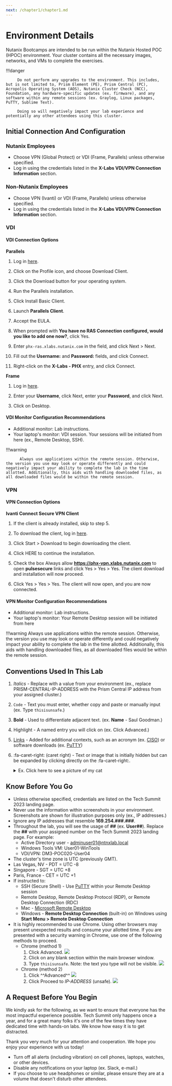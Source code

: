 ```yaml
---
next: /chapter1/chapter1.md
---
```


# Environment Details
Nutanix Bootcamps are intended to be run within the Nutanix Hosted POC (HPOC) environment. Your cluster contains all the necessary images, networks, and VMs to complete the exercises.

!!!danger

         Do not perform any upgrades to the environment. This includes, but is not limited to, Prism Element (PE), Prism Central (PC), Acropolis Operating System (AOS), Nutanix Cluster Check (NCC), Foundation, any hardware-specific updates (ex. firmware), and any software within any remote sessions (ex. Graylog, Linux packages, PuTTY, Sublime Text).
         
         Doing so will negatively impact your lab experience and potentially any other attendees using this cluster.


## Initial Connection And Configuration

### Nutanix Employees

- Choose VPN (Global Protect) or VDI (Frame, Parallels) unless otherwise specified.
- Log in using the credentials listed in the **X-Labs VDI/VPN Connection Information** section.

### Non-Nutanix Employees

- Choose VPN (Ivanti) or VDI (Frame, Parallels) unless otherwise specified.
- Log in using the credentials listed in the **X-Labs VDI/VPN Connection Information** section.

### VDI

#### VDI Connection Options

**Parallels**

1. Log in [here](https://phx-ras.xlabs.nutanix.com).

2. Click on the Profile icon, and choose Download Client.

3. Click the Download button for your operating system.

4. Run the Parallels installation.

5. Click Install Basic Client.

6. Launch **Parallels Client**.

7. Accept the EULA.

8. When prompted with **You have no RAS Connection configured, would you like to add one now?**, click Yes.

9. Enter `phx-ras.xlabs.nutanix.com` in the field, and click Next > Next.

10. Fill out the **Username:** and **Password:** fields, and click Connect.

11. Right-click on the **X-Labs - PHX** entry, and click Connect.

**Frame**
1. Log in [here](https://console.nutanix.com/x/labs).

2. Enter your **Username**, click Next, enter your **Password**, and click Next.

4. Click on Desktop.

#### VDI Monitor Configuration Recommendations

 - Additional monitor: Lab instructions.
 - Your laptop's monitor: VDI session. Your sessions will be initiated from here (ex., Remote Desktop, SSH).

!!!warning

          Always use applications within the remote session. Otherwise, the version you use may look or operate differently and could negatively impact your ability to complete the lab in the time allotted. Additionally, this aids with handling downloaded files, as all downloaded files would be within the remote session.

### VPN

#### VPN Connection Options

**Ivanti Connect Secure VPN Client**

1. If the client is already installed, skip to step 5.

2. To download the client, log in [here](https://phx-vpn.xlabs.nutanix.com).

3. Click Start > Download to begin downloading the client.

4. Click HERE to continue the installation.

5. Check the box Always allow **https://phx-vpn.xlabs.nutanix.com** to open **pulsesecure** links and click Yes > Yes > Yes. The client download and installation will now proceed.

6. Click Yes > Yes > Yes. The client will now open, and you are now connected.

#### VPN Monitor Configuration Recommendations

 - Additional monitor: Lab instructions.
 - Your laptop's monitor: Your Remote Desktop session will be initiated from here
 
!!!warning
          Always use applications within the remote session. Otherwise, the version you use may look or operate differently and could negatively impact your ability to complete the lab in the time allotted. Additionally, this aids with handling downloaded files, as all downloaded files would be within the remote session.

## Conventions Used In This Lab

1. *Italics* - Replace with a value from your environment (ex., replace PRISM-CENTRAL-IP-ADDRESS with the Prism Central IP address from your assigned cluster.)

2. `Code` - Text you must enter, whether copy and paste or manually input (ex. Type `thisisunsafe`.)

3. **Bold** - Used to differentiate adjacent text. (ex. **Name** - Saul Goodman.)

4. Highlight - A named entry you will click on (ex. Click Advanced.)

5. [Links]() - Added for additional contexts, such as an acronym (ex. [CISO](https://en.wikipedia.org/wiki/Chief_information_security_officer)) or software downloads (ex. [PuTTY](https://the.earth.li/~sgtatham/putty/latest/w64/putty-64bit-0.78-installer.msi))

6. :fa-caret-right: (caret right) - Text or image that is initially hidden but can be expanded by clicking directly on the :fa-caret-right:.

    <details>
      <summary>Ex. Click here to see a picture of my cat</summary>
      
      Aren't you glad you clicked? Isn't she just the sweetest?

      ![](./images/Mauw.png)
      
    </details>

## Know Before You Go

 - Unless otherwise specified, credentials are listed on the Tech Summit 2023 landing page.
 - Never use the information within screenshots in your environment. Screenshots are shown for illustration purposes only (ex., IP addresses.)
 - Ignore any IP addresses that resemble **169.254.###.###**.
 - Throughout the lab, you will see the usage of **##** (ex. **User##**). Replace the **##** with your assigned number on the Tech Summit 2023 landing page. For example:
    - Active Directory user - adminuser01@ntnxlab.local
    - Windows Tools VM: User01-WinTools
    - VDI/VPN: DM3-POC020-User04
 - The cluster's time zone is UTC (previously GMT).
  - Las Vegas, NV - PDT = UTC -8
  - Singapore - SGT = UTC +8
  - Paris, France - CET = UTC +1
 - If instructed to:
    - SSH (Secure Shell) - Use [PuTTY](https://the.earth.li/~sgtatham/putty/latest/w64/putty-64bit-0.78-installer.msi) within your Remote Desktop session
   - Remote Desktop, Remote Desktop Protocol (RDP), or Remote Desktop Connection (RDC)
    - Mac - [Microsoft Remote Desktop](https://apps.apple.com/nl/app/microsoft-remote-desktop/id1295203466?l=en&mt=12)
    - Windows - **Remote Desktop Connection** (built-in) on Windows using **Start Menu > Remote Desktop Connection**
 - It is highly recommended to use Chrome. Using other browsers may present unexpected results and consume your allotted time. If you are presented with a security warning in Chrome, use one of the following methods to proceed. 
   - Chrome (method 1)
     1. Click Advanced.
      ![](./images/chrome_warning_method1-1.png)
     2. Click on any blank section within the main browser window.
     3. Type `thisisunsafe`. Note: the text you type will not be visible.
      ![](./images/chrome_warning_method1-2.png)
   - Chrome (method 2)
     1. Click ^^Advanced^^
      ![](./images/chrome_warning_method2-1.png)
     2. Click Proceed to *IP-ADDRESS* (unsafe).
      ![](./images/chrome_warning_method2-2.png)

## A Request Before You Begin

We kindly ask for the following, as we want to ensure that everyone has the most impactful experience possible. Tech Summit only happens once a year, and for a great many folks it's one of the few times they have dedicated time with hands-on labs. We know how easy it is to get distracted.

Thank you very much for your attention and cooperation. We hope you enjoy your experience with us today!

 - Turn off all alerts (including vibration) on cell phones, laptops, watches, or other devices.
 - Disable any notifications on your laptop (ex. Slack, e-mail.)
 - If you choose to use headphones or similar, please ensure they are at a volume that doesn't disturb other attendees.